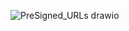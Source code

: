 ![PreSigned_URLs drawio](https://github.com/user-attachments/assets/5f0a9e74-48fa-490a-98eb-780c60338d23)
